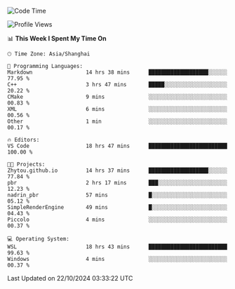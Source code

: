 <!--START_SECTION:waka-->
![Code Time](http://img.shields.io/badge/Code%20Time-2%2C060%20hrs%2029%20mins-blue)

![Profile Views](http://img.shields.io/badge/Profile%20Views-0-blue)

📊 **This Week I Spent My Time On** 

```text
🕑︎ Time Zone: Asia/Shanghai

💬 Programming Languages: 
Markdown                 14 hrs 38 mins      ███████████████████░░░░░░   77.95 % 
C++                      3 hrs 47 mins       █████░░░░░░░░░░░░░░░░░░░░   20.22 % 
CMake                    9 mins              ░░░░░░░░░░░░░░░░░░░░░░░░░   00.83 % 
XML                      6 mins              ░░░░░░░░░░░░░░░░░░░░░░░░░   00.56 % 
Other                    1 min               ░░░░░░░░░░░░░░░░░░░░░░░░░   00.17 % 

🔥 Editors: 
VS Code                  18 hrs 47 mins      █████████████████████████   100.00 % 

🐱‍💻 Projects: 
Zhytou.github.io         14 hrs 37 mins      ███████████████████░░░░░░   77.84 % 
pbr                      2 hrs 17 mins       ███░░░░░░░░░░░░░░░░░░░░░░   12.23 % 
nadrin_pbr               57 mins             █░░░░░░░░░░░░░░░░░░░░░░░░   05.12 % 
SimpleRenderEngine       49 mins             █░░░░░░░░░░░░░░░░░░░░░░░░   04.43 % 
Piccolo                  4 mins              ░░░░░░░░░░░░░░░░░░░░░░░░░   00.37 % 

💻 Operating System: 
WSL                      18 hrs 43 mins      █████████████████████████   99.63 % 
Windows                  4 mins              ░░░░░░░░░░░░░░░░░░░░░░░░░   00.37 % 
```


 Last Updated on 22/10/2024 03:33:22 UTC
<!--END_SECTION:waka-->